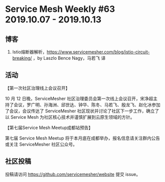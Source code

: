 # Service Mesh Weekly #63 2019.10.07 - 2019.10.13

## 博客

1. Istio熔断器解析，https://www.servicemesher.com/blog/istio-circuit-breaking/ ，by Laszlo Bence Nagy，马若飞 译

## 活动

【第一次社区治理线上会议召开】

10 月 12 日晚，ServiceMesher 社区治理委员会第一次线上会议召开，宋净超主持了会议，罗广明、孙海洲、邱世达、钟华、陈冬、马若飞、殷龙飞、赵化冰参加了会议，会议传达了 ServiceMesher 社区现状并讨论了社区下一步工作，确立了以 Service Mesh 为社区核心技术并谨慎扩展到云原生领域的方针。

【第七届Service Mesh Meetup成都站预告】

第七届 Service Mesh Meetup 将于本月底在成都举办，报名信息请关注群内公告或关注 ServiceMesher 社区公众号。

## 社区投稿

投稿请访问 https://github.com/servicemesher/website 提交 issue。

